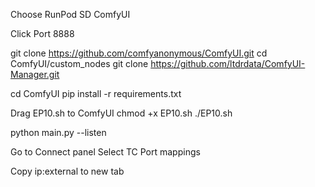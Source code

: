 Choose RunPod SD ComfyUI

Click Port 8888

git clone https://github.com/comfyanonymous/ComfyUI.git
cd ComfyUI/custom_nodes
git clone https://github.com/ltdrdata/ComfyUI-Manager.git

cd ComfyUI
pip install -r requirements.txt

Drag EP10.sh to ComfyUI
chmod +x EP10.sh
./EP10.sh

python main.py --listen

Go to Connect panel
Select TC Port mappings

Copy ip:external to new tab